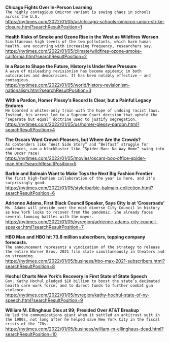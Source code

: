 **Chicago Fights Over In-Person Learning**\
`The highly contagious Omicron variant is sowing chaos in schools across the U.S.`\
https://nytimes.com/2022/01/05/us/chicago-schools-omicron-union-strike-closure.html?searchResultPosition=1

**Health Risks of Smoke and Ozone Rise in the West as Wildfires Worsen**\
`Simultaneous high levels of the two pollutants, which harm human health, are occurring with increasing frequency, researchers say.`\
https://nytimes.com/2022/01/05/climate/wildfires-ozone-smoke-california.html?searchResultPosition=2

**In a Race to Shape the Future, History Is Under New Pressure**\
`A wave of misleading revisionism has become epidemic in both autocracies and democracies. It has been notably effective — and contagious.`\
https://nytimes.com/2022/01/05/world/history-revisionism-nationalism.html?searchResultPosition=3

**With a Pardon, Homer Plessy’s Record Is Clear, but a Painful Legacy Endures**\
`He boarded a whites-only train with the hope of undoing racist laws. Instead, his arrest led to a Supreme Court decision that upheld the “separate but equal” doctrine used to justify segregation.`\
https://nytimes.com/2022/01/05/us/homer-plessy-pardon.html?searchResultPosition=4

**The Oscars Want Crowd-Pleasers, but Where Are the Crowds?**\
`As contenders like “West Side Story” and “Belfast” struggle for audiences, can a blockbuster like “Spider-Man: No Way Home” swing into the Oscar race?`\
https://nytimes.com/2022/01/05/movies/oscars-box-office-spider-man.html?searchResultPosition=5

**Barbie and Balmain Want to Make Toys the Next Big Fashion Frontier**\
`The first high-fashion collaboration of the year is here, and it’s surprisingly good.`\
https://nytimes.com/2022/01/05/style/barbie-balmain-collection.html?searchResultPosition=6

**Adrienne Adams, First Black Council Speaker, Says City Is at ‘Crossroads’**\
`Ms. Adams will preside over the most diverse City Council in history as New York looks to recover from the pandemic. She already faces several looming battles with the mayor.`\
https://nytimes.com/2022/01/05/nyregion/adrienne-adams-city-council-speaker.html?searchResultPosition=7

**HBO Max and HBO hit 73.8 million subscribers, topping company forecasts.**\
`The announcement represents a vindication of the strategy to release the entire Warner Bros. 2021 film slate simultaneously in theaters and on streaming.`\
https://nytimes.com/2022/01/05/business/hbo-max-2021-subscribers.html?searchResultPosition=8

**Hochul Charts New York’s Recovery in First State of State Speech**\
`Gov. Kathy Hochul pledged $10 billion to boost the state’s decimated health care work force, and to direct funds to further combat gun violence.`\
https://nytimes.com/2022/01/05/nyregion/kathy-hochul-state-of-ny-speech.html?searchResultPosition=9

**William M. Ellinghaus Dies at 99; Presided Over AT&T Breakup**\
`He led the communications giant when it settled an antitrust suit in the 1980s, not long after he helped save New York City in the fiscal crisis of the ’70s.`\
https://nytimes.com/2022/01/05/business/william-m-ellinghaus-dead.html?searchResultPosition=10


